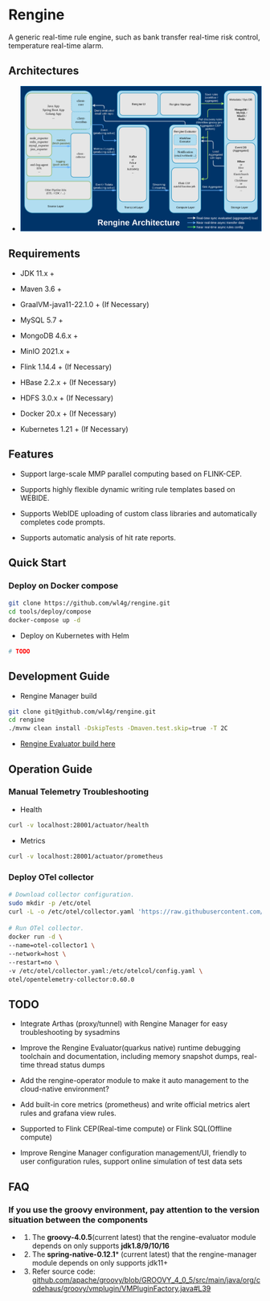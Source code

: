 # Rengine

A generic real-time rule engine, such as bank transfer real-time risk control, temperature real-time alarm.

## Architectures

- ![Global](docs/shots/rengine_architecture.png)

## Requirements

- JDK 11.x +

- Maven 3.6 +

- GraalVM-java11-22.1.0 + (If Necessary)

- MySQL 5.7 +

- MongoDB 4.6.x +

- MinIO 2021.x +

- Flink 1.14.4 + (If Necessary)

- HBase 2.2.x + (If Necessary)

- HDFS 3.0.x + (If Necessary)

- Docker 20.x + (If Necessary)

- Kubernetes 1.21 + (If Necessary)

## Features

- Support large-scale MMP parallel computing based on FLINK-CEP.

- Supports highly flexible dynamic writing rule templates based on WEBIDE.

- Supports WebIDE uploading of custom class libraries and automatically completes code prompts.

- Supports automatic analysis of hit rate reports.

## Quick Start

### Deploy on Docker compose

```bash
git clone https://github.com/wl4g/rengine.git
cd tools/deploy/compose
docker-compose up -d
```

- Deploy on Kubernetes with Helm

```bash
# TODO
```

## Development Guide

- Rengine Manager build

```bash
git clone git@github.com/wl4g/rengine.git
cd rengine
./mvnw clean install -DskipTests -Dmaven.test.skip=true -T 2C
```

- [Rengine Evaluator build here](evaluator/README.md)

## Operation Guide

### Manual Telemetry Troubleshooting

- Health

```bash
curl -v localhost:28001/actuator/health
```

- Metrics

```bash
curl -v localhost:28001/actuator/prometheus
```

### Deploy OTel collector

```bash
# Download collector configuration.
sudo mkdir -p /etc/otel
curl -L -o /etc/otel/collector.yaml 'https://raw.githubusercontent.com/wl4g/rengine/master/tools/operation/otel/collector.yaml'

# Run OTel collector.
docker run -d \
--name=otel-collector1 \
--network=host \
--restart=no \
-v /etc/otel/collector.yaml:/etc/otelcol/config.yaml \
otel/opentelemetry-collector:0.60.0
```

## TODO

- Integrate Arthas (proxy/tunnel) with Rengine Manager for easy troubleshooting by sysadmins

- Improve the Rengine Evaluator(quarkus native) runtime debugging toolchain and documentation, including memory snapshot dumps, real-time thread status dumps

- Add the rengine-operator module to make it auto management to the cloud-native environment?

- Add built-in core metrics (prometheus) and write official metrics alert rules and grafana view rules.

- Supported to Flink CEP(Real-time compute) or Flink SQL(Offline compute)

- Improve Rengine Manager configuration management/UI, friendly to user configuration rules, support online simulation of test data sets

## FAQ

### If you use the groovy environment, pay attention to the version situation between the components
  - 1. The **groovy-4.0.5**(current latest) that the rengine-evaluator module depends on only supports **jdk1.8/9/10/16**
  - 2. The **spring-native-0.12.1*** (current latest) that the rengine-manager module depends on only supports jdk11+
  - 3. Refer source code: [github.com/apache/groovy/blob/GROOVY_4_0_5/src/main/java/org/codehaus/groovy/vmplugin/VMPluginFactory.java#L39](https://github.com/apache/groovy/blob/GROOVY_4_0_5/src/main/java/org/codehaus/groovy/vmplugin/VMPluginFactory.java#L39)

